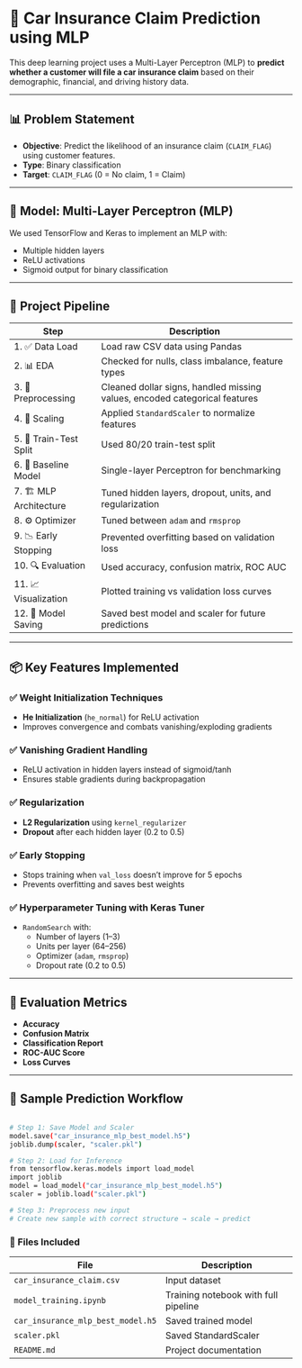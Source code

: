  # 🚗 Car Insurance Claim Prediction using MLP

This deep learning project uses a Multi-Layer Perceptron (MLP) to **predict whether a customer will file a car insurance claim** based on their demographic, financial, and driving history data.

---

## 📊 Problem Statement

- **Objective**: Predict the likelihood of an insurance claim (`CLAIM_FLAG`) using customer features.
- **Type**: Binary classification
- **Target**: `CLAIM_FLAG` (0 = No claim, 1 = Claim)

---

## 🧠 Model: Multi-Layer Perceptron (MLP)

We used TensorFlow and Keras to implement an MLP with:

- Multiple hidden layers
- ReLU activations
- Sigmoid output for binary classification

---

## 🔄 Project Pipeline

| Step | Description |
|------|-------------|
| 1. ✅ Data Load         | Load raw CSV data using Pandas |
| 2. 📊 EDA              | Checked for nulls, class imbalance, feature types |
| 3. 🔧 Preprocessing     | Cleaned dollar signs, handled missing values, encoded categorical features |
| 4. 📏 Scaling           | Applied `StandardScaler` to normalize features |
| 5. 🔄 Train-Test Split | Used 80/20 train-test split |
| 6. 🧪 Baseline Model    | Single-layer Perceptron for benchmarking |
| 7. 🏗️ MLP Architecture | Tuned hidden layers, dropout, units, and regularization |
| 8. ⚙️ Optimizer         | Tuned between `adam` and `rmsprop` |
| 9. 📉 Early Stopping    | Prevented overfitting based on validation loss |
| 10. 🔍 Evaluation       | Used accuracy, confusion matrix, ROC AUC |
| 11. 📈 Visualization    | Plotted training vs validation loss curves |
| 12. 💾 Model Saving     | Saved best model and scaler for future predictions |

---

## 📦 Key Features Implemented

### ✅ Weight Initialization Techniques
- **He Initialization** (`he_normal`) for ReLU activation
- Improves convergence and combats vanishing/exploding gradients

### ✅ Vanishing Gradient Handling
- ReLU activation in hidden layers instead of sigmoid/tanh
- Ensures stable gradients during backpropagation



### ✅ Regularization
- **L2 Regularization** using `kernel_regularizer`
- **Dropout** after each hidden layer (0.2 to 0.5)



### ✅ Early Stopping

- Stops training when `val_loss` doesn’t improve for 5 epochs
- Prevents overfitting and saves best weights

### ✅ Hyperparameter Tuning with Keras Tuner
- `RandomSearch` with:
  - Number of layers (1–3)
  - Units per layer (64–256)
  - Optimizer (`adam`, `rmsprop`)
  - Dropout rate (0.2 to 0.5)

---

## 🧪 Evaluation Metrics

- **Accuracy**
- **Confusion Matrix**
- **Classification Report**
- **ROC-AUC Score**
- **Loss Curves**

---

## 🧾 Sample Prediction Workflow

```bash

# Step 1: Save Model and Scaler
model.save("car_insurance_mlp_best_model.h5")
joblib.dump(scaler, "scaler.pkl")

# Step 2: Load for Inference
from tensorflow.keras.models import load_model
import joblib
model = load_model("car_insurance_mlp_best_model.h5")
scaler = joblib.load("scaler.pkl")

# Step 3: Preprocess new input
# Create new sample with correct structure → scale → predict
```

### 📁 Files Included

| File                              | Description                          |
| --------------------------------- | ------------------------------------ |
| `car_insurance_claim.csv`         | Input dataset                        |
| `model_training.ipynb`            | Training notebook with full pipeline |
| `car_insurance_mlp_best_model.h5` | Saved trained model                  |
| `scaler.pkl`                      | Saved StandardScaler                 |
| `README.md`                       | Project documentation                |


